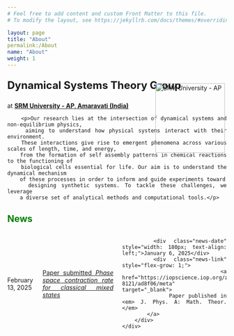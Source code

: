 ```yaml
---
# Feel free to add content and custom Front Matter to this file.
# To modify the layout, see https://jekyllrb.com/docs/themes/#overriding-theme-defaults

layout: page
title: "About"
permalink:/About
name: "About"
weight: 1
---
```


<html lang="en">
<head>
    <meta charset="UTF-8">
    <meta name="viewport" content="width=device-width, initial-scale=0.5">
    <style>
        .content {
            text-align: justify;
            position: relative;
        }
        .logo {
            position: absolute;
            right: 4px; /* Slightly shifts the logo left */
            top:   10px; /* Slightly shifts the logo up */
            width: 160px; /* Adjust logo size */
        }
        .news-links {
            margin-top: 20px;
        }
    </style>
</head>
<body>
    <div class="content">
        <p><img src="{{ site.baseurl }}/images/srmap-logo-2.png" alt="SRM University - AP" class="logo"></p>
        <p style="font-size: 24px; font-weight: bold;">Dynamical Systems Theory Group</p>
        <p>at <strong><a href="https://srmap.edu.in/"> SRM University - AP, Amaravati (India)</a></strong></p>

        <p>Our research lies at the intersection of dynamical systems and non-equilibrium physics,
        aiming to understand how physical systems interact with their environment.
        These interactions give rise to emergent phenomena across various scales of length, time, and energy,
        from the formation of self assembly patterns in chemical reactions to the functioning of
        biological cells essential for life. Our aim is to understand the dynamical mechanism
        of these processes in order to inform and guide experiments toward
        designing synthetic systems. To tackle these challenges, we leverage
        a diverse set of analytical methods and computational tools.</p>

<div class="news-links">
    <h2 style="color: green;">News</h2>
    <div class="news-item" style="display: flex; align-items: center; max-width: 600px; gap: 20px;">
        <div class="news-date" style="width: 180px; text-align: left;">February  13, 2025</div>
        <div class="news-link" style="flex-grow: 1;">
            <a href="" target="_blank">
                Paper submitted <em> Phase space contraction rate for classical mixed states </em>
            </a>
        </div>

        <div class="news-date" style="width: 180px; text-align: left;">January 6, 2025</div>
        <div class="news-link" style="flex-grow: 1;">
            <a href="https://iopscience.iop.org/article/10.1088/1751-8121/ad8f06/meta" target="_blank">
                Paper published in <em> J. Phys. A: Math. Theor. </em>
            </a>
        </div>
    </div>
</div>
